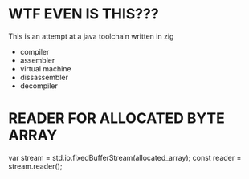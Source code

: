 # WTF EVEN IS THIS???

This is an attempt at a java toolchain written in zig

- compiler
- assembler
- virtual machine
- dissassembler
- decompiler

# READER FOR ALLOCATED BYTE ARRAY

var stream = std.io.fixedBufferStream(allocated_array);
const reader = stream.reader();
